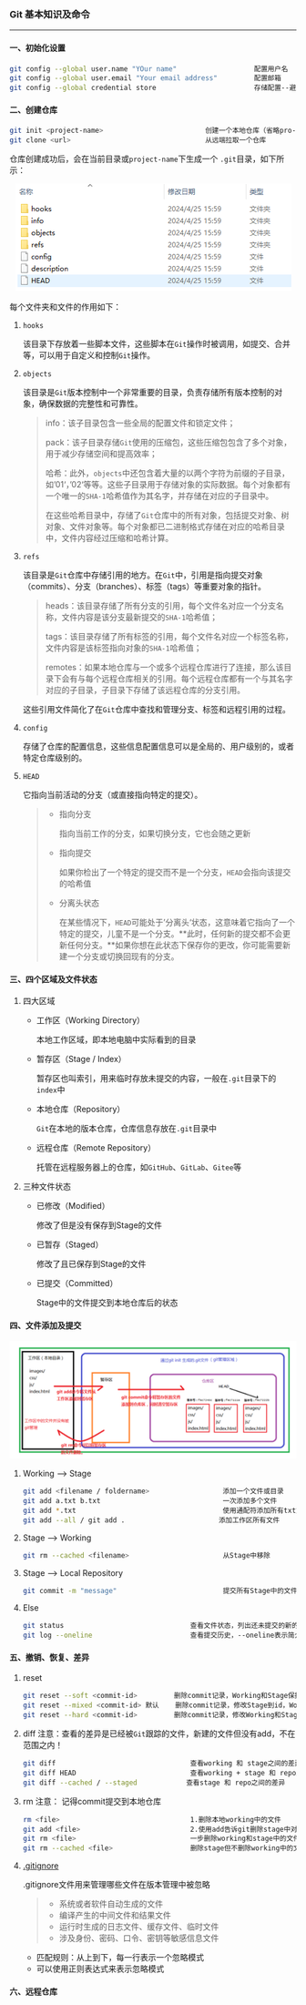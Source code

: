 ### Git 基本知识及命令

---

#### 一、初始化设置

```bash
git config --global user.name "YOur name"                   配置用户名
git config --global user.email "Your email address"			配置邮箱
git config --global credential store						存储配置--避免每次操作输入密码
```

#### 二、创建仓库

```bash
git init <project-name>							创建一个本地仓库（省略pro-name则在当前目录创建）
git clone <url>									从远端拉取一个仓库
```

仓库创建成功后，会在当前目录或`project-name`下生成一个 `.git`目录，如下所示：

<div style="text-align:center">
    <img src="images\.git.png" alt=".git目录">
</div>


每个文件夹和文件的作用如下：

1. `hooks`

   该目录下存放着一些脚本文件，这些脚本在`Git`操作时被调用，如提交、合并等，可以用于自定义和控制`Git`操作。

2. `objects`

   该目录是`Git`版本控制中一个非常重要的目录，负责存储所有版本控制的对象，确保数据的完整性和可靠性。

   > info：该子目录包含一些全局的配置文件和锁定文件；
   >
   > pack：该子目录存储`Git`使用的压缩包，这些压缩包包含了多个对象，用于减少存储空间和提高效率；
   >
   > 哈希：此外，`objects`中还包含着大量的以两个字符为前缀的子目录，如’01‘，’02‘等等。这些子目录用于存储对象的实际数据。每个对象都有一个唯一的`SHA-1`哈希值作为其名字，并存储在对应的子目录中。
   >
   > 在这些哈希目录中，存储了`Git`仓库中的所有对象，包括提交对象、树对象、文件对象等。每个对象都已二进制格式存储在对应的哈希目录中，文件内容经过压缩和哈希计算。

3. `refs`

   该目录是`Git`仓库中存储引用的地方。在`Git`中，引用是指向提交对象（commits）、分支（branches）、标签（tags）等重要对象的指针。

   > heads：该目录存储了所有分支的引用，每个文件名对应一个分支名称，文件内容是该分支最新提交的`SHA-1`哈希值；
   >
   > tags：该目录存储了所有标签的引用，每个文件名对应一个标签名称，文件内容是该标签指向对象的`SHA-1`哈希值；
   >
   > remotes：如果本地仓库与一个或多个远程仓库进行了连接，那么该目录下会有与每个远程仓库相关的引用。每个远程仓库都有一个与其名字对应的子目录，子目录下存储了该远程仓库的分支引用。

   这些引用文件简化了在`Git`仓库中查找和管理分支、标签和远程引用的过程。

4. `config`

   存储了仓库的配置信息，这些信息配置信息可以是全局的、用户级别的，或者特定仓库级别的。

5. `HEAD`

   它指向当前活动的分支（或直接指向特定的提交）。

   > + 指向分支
   >
   >   指向当前工作的分支，如果切换分支，它也会随之更新
   >
   > + 指向提交
   >
   >   如果你检出了一个特定的提交而不是一个分支，`HEAD`会指向该提交的哈希值
   >
   > + 分离头状态
   >
   >   在某些情况下，`HEAD`可能处于’分离头‘状态，这意味着它指向了一个特定的提交，儿童不是一个分支。**此时，任何新的提交都不会更新任何分支。**如果你想在此状态下保存你的更改，你可能需要新建一个分支或切换回现有的分支。

#### 三、四个区域及文件状态

1. 四大区域

   + 工作区（Working Directory）

     本地工作区域，即本地电脑中实际看到的目录

   + 暂存区（Stage / Index）

     暂存区也叫索引，用来临时存放未提交的内容，一般在`.git`目录下的`index`中

   + 本地仓库（Repository）

     `Git`在本地的版本仓库，仓库信息存放在`.git`目录中

   + 远程仓库（Remote Repository）

     托管在远程服务器上的仓库，如`GitHub`、`GitLab`、`Gitee`等

2. 三种文件状态

   + 已修改（Modified）

     修改了但是没有保存到Stage的文件

   + 已暂存（Staged）

     修改了且已保存到Stage的文件

   + 已提交（Committed）

     Stage中的文件提交到本地仓库后的状态

#### 四、文件添加及提交

<div style="text-align:center">
    <img src="images\workflow.png" alt="工作流程">
</div>


1. Working --> Stage

   ```bash
   git add <filename / foldername>					添加一个文件或目录
   git add a.txt b.txt								一次添加多个文件
   git add *.txt									使用通配符添加所有txt文件
   git add --all / git add .                       添加工作区所有文件
   ```

2. Stage --> Working

   ```bash
   git rm --cached <filename>						从Stage中移除
   ```

3. Stage --> Local Repository

   ``` bash
   git commit -m "message"							提交所有Stage中的文件
   ```

4. Else

   ```bash
   git status								查看文件状态，列出还未提交的新的或修改后的文件
   git log --oneline						查看提交历史，--oneline表示简介模式
   ```

#### 五、撤销、恢复、差异


1. reset

   ``` bash
   git reset --soft <commit-id>			删除commit记录，Working和Stage保持不变
   git reset --mixed <commit-id> 默认	   删除commit记录，修改Stage到id，Working保持不变	
   git reset --hard <commit-id>			删除commit记录，修改Working和Stage到id
   ```

2. diff         注意：查看的差异是已经被`Git`跟踪的文件，新建的文件但没有add，不在范围之内！

   ```bash
   git diff 								查看working 和 stage之间的差异
   git diff HEAD							查看working + stage 和 repo之间的差异
   git diff --cached / --staged            查看stage 和 repo之间的差异
   ```

3. rm         注意： 记得commit提交到本地仓库

   ```bash
   rm <file>								1.删除本地working中的文件
   git add <file>							2.使用add告诉git删除stage中对应的文件
   git rm <file>							一步删除working和stage中的文件
   git rm --cached <file>					删除stage但不删除working中的文件，希望该文件不被版本管理
   ```

4. [.gitignore](https://github.com/github/gitignore)

   .gitignore文件用来管理哪些文件在版本管理中被忽略

   > + 系统或者软件自动生成的文件
   > + 编译产生的中间文件和结果文件
   > + 运行时生成的日志文件、缓存文件、临时文件
   > + 涉及身份、密码、口令、密钥等敏感信息文件

   + 匹配规则：从上到下，每一行表示一个忽略模式
   + 可以使用正则表达式来表示忽略模式

#### 六、远程仓库





